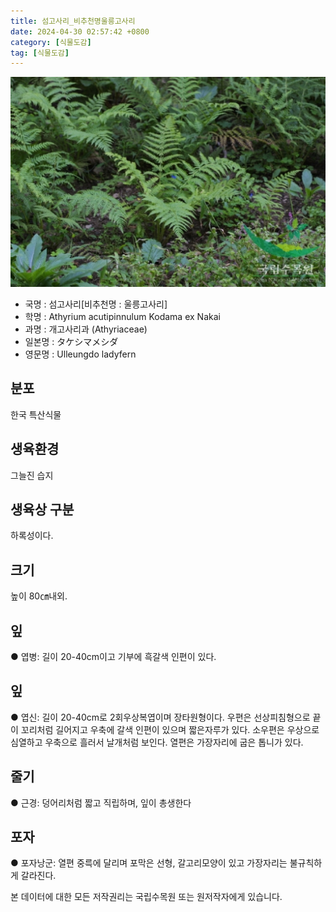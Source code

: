 ```yaml
---
title: 섬고사리_비추천명울릉고사리
date: 2024-04-30 02:57:42 +0800
category: [식물도감]
tag: [식물도감]
---
```




![섬고사리[비추천명 : 울릉고사리]](/assets/img/fileUpload/plants/basic/Aspleniaceae/Athyrium/3924/1_th2.JPG)
- 국명 : 섬고사리[비추천명 : 울릉고사리]
- 학명 : Athyrium acutipinnulum Kodama ex Nakai
- 과명 : 개고사리과 (Athyriaceae)
- 일본명 : タケシマメシダ
- 영문명 : Ulleungdo ladyfern


## 분포
한국 특산식물
## 생육환경
그늘진 습지 
## 생육상 구분
하록성이다. 
## 크기
높이 80㎝내외.
## 잎
● 엽병: 길이 20-40cm이고 기부에 흑갈색 인편이 있다. 
## 잎
● 엽신: 길이 20-40cm로 2회우상복엽이며 장타원형이다. 우편은 선상피침형으로 끝이 꼬리처럼 길어지고 우축에 갈색 인편이 있으며 짧은자루가 있다. 소우편은 우상으로 심열하고 우축으로 흘러서 날개처럼 보인다. 열편은 가장자리에 굽은 톱니가 있다. 
## 줄기
● 근경: 덩어리처럼 짧고 직립하며, 잎이 총생한다 
## 포자
● 포자낭군: 열편 중륵에 달리며 포막은 선형, 갈고리모양이 있고 가장자리는 불규칙하게 갈라진다. 






본 데이터에 대한 모든 저작권리는 국립수목원 또는 원저작자에게 있습니다.
